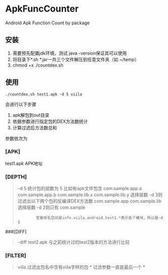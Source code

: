 ApkFuncCounter
==============

Android Apk Function Count by package

## 安装 ##

1.  需要预先配置jdk环境，测试 java -version保证其可以使用
2.  将目录下*.sh *.jar一共三个文件解压到任意文件夹（如 ~/temp）
3.  chmod +x ./countdex.sh

## 使用 ##

    ./countdex.sh test1.apk -d 5 viila

会进行以下步骤

1.  apk解包到out目录
2.  依据参数进行指定包的DEX方法数统计
3.  计算过滤后方法数总和

参数依次为

### [APK]

test1.apk   APK地址

### [DEPTH]

> -d 5        统计包的层数为 5
>             比如有apk文件包含 
>                 com.sample.app.a
>                 com.sample.app.b
>                 com.sample.lib.x
>                 com.sample.lib.y
>             选择层数 -d 3则过滤出以下两个包的反编译DEX方法数
>                 com.sample.app
>                 com.sample.lib
>             选择层数 -d 2则只有
>                 com.sample
>             
>             官客命名空间是info.viila.android.test1.*表示各个模块，所以是-d 5

###[DIFF]

> -diff test2.apk 与之前统计过的test2版本的方法进行比较

### [FILTER]

> viila       过滤出包名中含有viila字样的包
>             * 过滤参数一直是最后一个 *
